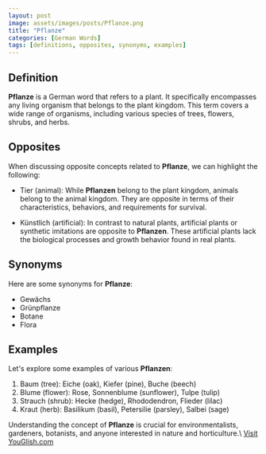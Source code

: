 ```yaml
---
layout: post
image: assets/images/posts/Pflanze.png
title: "Pflanze"
categories: [German Words]
tags: [definitions, opposites, synonyms, examples]
---
```


## Definition
**Pflanze** is a German word that refers to a plant. It specifically encompasses any living organism that belongs to the plant kingdom. This term covers a wide range of organisms, including various species of trees, flowers, shrubs, and herbs.

## Opposites
When discussing opposite concepts related to **Pflanze**, we can highlight the following:

- Tier (animal): While **Pflanzen** belong to the plant kingdom, animals belong to the animal kingdom. They are opposite in terms of their characteristics, behaviors, and requirements for survival.

- Künstlich (artificial): In contrast to natural plants, artificial plants or synthetic imitations are opposite to **Pflanzen**. These artificial plants lack the biological processes and growth behavior found in real plants.

## Synonyms
Here are some synonyms for **Pflanze**:

- Gewächs
- Grünpflanze
- Botane
- Flora

## Examples
Let's explore some examples of various **Pflanzen**:

1. Baum (tree): Eiche (oak), Kiefer (pine), Buche (beech)
2. Blume (flower): Rose, Sonnenblume (sunflower), Tulpe (tulip)
3. Strauch (shrub): Hecke (hedge), Rhododendron, Flieder (lilac)
4. Kraut (herb): Basilikum (basil), Petersilie (parsley), Salbei (sage)

Understanding the concept of **Pflanze** is crucial for environmentalists, gardeners, botanists, and anyone interested in nature and horticulture.\ <a id="yg-widget-0" class="youglish-widget" data-query="Pflanze" data-lang="german" data-components="8412" data-auto-start="0" data-bkg-color="theme_light" data-title="How%20to%20pronounce%20Pflanze%20in%20German"  rel="nofollow" href="https://youglish.com">Visit YouGlish.com</a><script async src="https://youglish.com/public/emb/widget.js" charset="utf-8"></script>